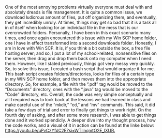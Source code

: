 One of the most annoying problems virtually everyone must deal with and absolutely dreads is file management. It is quite a common issue, we download ludicrous amount of files, put off organizing them, and eventually, they get incredibly unruly. At times, things may get so bad that it is a task all in of itself when looking for an individual file in the mess that is our overcrowded folders. Personally, I have been in this exact scenario many times, and once again encountered this issue with my Win SCP home folder, one I have in effect transformed into a second downloads folder. 
Honestly, I am in love with Win SCP. It is, if you think a bit outside the box, a free file hosting server; and so, I put a lot of my school-related, nonsensitive files on the server, then drag and drop them back onto my computer when I need them. However, like I stated previously, things got very messy very quickly. So, to solve this issue, I created a bash script that would organize it for me. This bash script creates folders/directories, looks for files of a certain type in my WIN SCP home folder, and then moves them into the appropriate directory. So, for example, a file with the “.pdf” tag would be moved to the “Documents” directory, ones with the “.java” tag would be moved to the “Code” directory, etc. 
Overall, the code was very simple conceptually and all I required was to look back at the lessons we had learned in class and make careful use of the “mkdir,” “cd,” and “mv” commands. This said, it did take a few days of trial and error to finally get things to work right. On the fourth day of asking, and after some more research, I was able to get things done and it worked splendidly. A deeper dive into my thought process, how the code works, and a visual of it in action can be found at the linke below: 
[
https://youtu.be/uPvCzYfdC2E?si=WTilnqmtO2E_lXUR. ](url)
